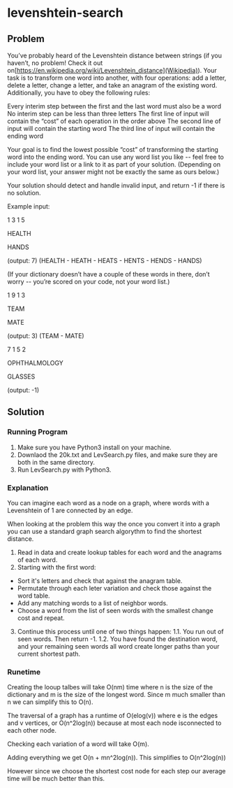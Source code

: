 # levenshtein-search

## Problem
You’ve probably heard of the Levenshtein distance between strings (if you haven’t, no problem! Check it out on[https://en.wikipedia.org/wiki/Levenshtein_distance](Wikipedia)).  Your task is to transform one word into another, with four operations: add a letter, delete a letter, change a letter, and take an anagram of the existing word.  Additionally, you have to obey the following rules:

Every interim step between the first and the last word must also be a word
No interim step can be less than three letters
The first line of input will contain the “cost” of each operation in the order above
The second line of input will contain the starting word
The third line of input will contain the ending word

Your goal is to find the lowest possible “cost” of transforming the starting word into the ending word.  You can use any word list you like -- feel free to include your word list or a link to it as part of your solution. (Depending on your word list, your answer might not be exactly the same as ours below.)

Your solution should detect and handle invalid input, and return -1 if there is no solution.

Example input:

1 3 1 5

HEALTH

HANDS

(output: 7) (HEALTH - HEATH - HEATS - HENTS - HENDS - HANDS)

(If your dictionary doesn’t have a couple of these words in there, don’t worry -- you’re scored on your code, not your word list.)

1 9 1 3

TEAM

MATE

(output: 3) (TEAM - MATE)


7 1 5 2

OPHTHALMOLOGY

GLASSES

(output: -1)


## Solution
### Running Program
1. Make sure you have Python3 install on your machine.
1. Downlaod the 20k.txt and LevSearch.py files, and make sure they are both in the same directory.
2. Run LevSearch.py with Python3.

### Explanation
You can imagine each word as a node on a graph, where words with a Levenshtein of 1 are connected by an edge.

When looking at the problem this way the once you convert it into a graph you can use a standard graph search algorythm to find the shortest distance.

1. Read in data and create lookup tables for each word and the anagrams of each word.
2. Starting with the first word:
  * Sort it's letters and check that against the anagram table.
  * Permutate through each leter variation and check those against the word table.
  * Add any matching words to a list of neighbor words.
  * Choose a word from the list of seen words with the smallest change cost and repeat.
3. Continue this process until one of two things happen:
  1.1. You run out of seen words. Then return -1.
  1.2. You have found the destination word, and your remaining seen words all word create longer paths than your current shortest path.


### Runetime
Creating the looup talbes will take O(nm) time where n is the size of the dictionary and m is the size of the longest word. Since m much smaller than n we can simplify this to O(n).

The traversal of a graph has a runtime of O(elog(v)) where e is the edges and v vertices, or O(n^2log(n)) because at most each node isconnected to each other node.

Checking each variation of a word will take O(m).

Adding everything we get O(n + mn^2log(n)). This simplifies to O(n^2log(n))

However since we choose the shortest cost node for each step our average time will be much better than this.
